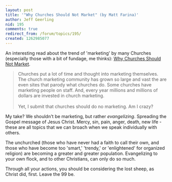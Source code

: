 ```yaml
---
layout: post
title: '"Why Churches Should Not Market" (by Matt Farina)'
author: Jeff Geerling
nid: 195
comments: true
redirect_from: /forum/topics/195/
created: 1262985077
---
```

<p>
	An interesting read about the trend of &#39;marketing&#39; by many Churches (especially those with a bit of fundage, me thinks): <a href="http://www.mattfarina.com/2010/1/why-churches-should-not-market">Why Churches Should Not Market</a>.</p>
<blockquote>
	<p>
		Churches put a lot of time and thought into marketing themselves. The church marketing community has grown so large and vast the are even sites that parody what churches do. Some churches have marketing people on staff. And, every year millions and millions of dollars are invested in church marketing.<br />
		<br />
		Yet, I submit that churches should do no marketing. Am I crazy?</p>
</blockquote>
<p>
	My take? We shouldn&#39;t be marketing, but rather <em>evangelizing</em>. Spreading the Gospel message of Jesus Christ. Mercy, sin, pain, anger, death, new life - these are all topics that we can broach when we speak individually with others.</p>
<p>
	The unchurched (those who have never had a faith to call their own, and those who have become too &#39;smart,&#39; &#39;trendy,&#39; or &#39;enlightened&#39; for organized religion) are becoming a greater and greater population. Evangelizing to your own flock, and to other Christians, can only do so much.</p>
<p>
	Through all your actions, you should be considering the lost sheep, as Christ did, first. Leave the 99 be.</p>
